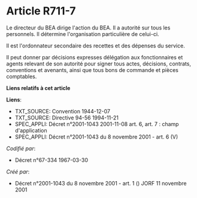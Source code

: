# Article R711-7

Le directeur du BEA dirige l'action du BEA. Il a autorité sur tous les personnels. Il détermine l'organisation particulière
de celui-ci.

Il est l'ordonnateur secondaire des recettes et des dépenses du service.

Il peut donner par décisions expresses délégation aux fonctionnaires et agents relevant de son autorité pour signer tous
actes, décisions, contrats, conventions et avenants, ainsi que tous bons de commande et pièces comptables.

**Liens relatifs à cet article**

**Liens**:

  - TXT_SOURCE: Convention 1944-12-07
  - TXT_SOURCE: Directive 94-56 1994-11-21
  - SPEC_APPLI: Décret n°2001-1043 2001-11-08 art. 6, art. 7 : champ d'application
  - SPEC_APPLI: Décret n°2001-1043 du 8 novembre 2001 - art. 6 (V)

_Codifié par_:

  - Décret n°67-334 1967-03-30

_Créé par_:

  - Décret n°2001-1043 du 8 novembre 2001 - art. 1 () JORF 11 novembre 2001
